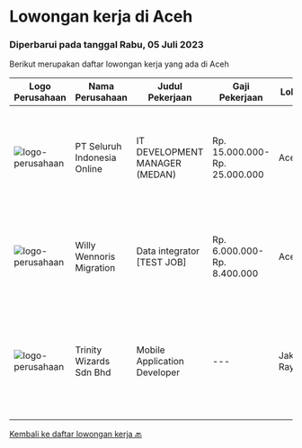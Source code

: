 
  # Lowongan kerja di Aceh

  ### Diperbarui pada tanggal Rabu, 05 Juli 2023

  Berikut merupakan daftar lowongan kerja yang ada di Aceh

  |Logo Perusahaan | Nama Perusahaan | Judul Pekerjaan | Gaji Pekerjaan | Lokasi | Deskripsi | Tanggal diunggah | Pranala |
  | -------------- | --------------- | --------------- | --------- | --------- | -------------- | ------- | ----------- |
  |![logo-perusahaan](https://image-service-cdn.seek.com.au/0b0211cd04dfde6741552748d1d29459a06346af/ee4dce1061f3f616224767ad58cb2fc751b8d2dc)|PT Seluruh Indonesia Online|IT DEVELOPMENT MANAGER (MEDAN)|Rp. 15.000.000-Rp. 25.000.000|Aceh|Memiliki pengalaman leadership sebagai Manager sebelumnya.Back End Engineer1. Memiliki pengalaman dalam membangun RESTful APIs2. Menguasai bahasa...|Selasa, 04 Juli 2023|https://www.jobstreet.co.id/id/job/it-development-manager-medan-4392340?token=0~fe8837fe-44da-4dbe-9e3c-74aca5632080&sectionRank=1&jobId=jobstreet-id-job-4392340|
|![logo-perusahaan](https://image-service-cdn.seek.com.au/ae3293b4715e441bfbf30565d3d9d1686f2e0ab1/ee4dce1061f3f616224767ad58cb2fc751b8d2dc)|Willy Wennoris Migration|Data integrator [TEST JOB]|Rp. 6.000.000-Rp. 8.400.000|Aceh|Iklan yang menarik adalah iklan yang menceritakan tanggung jawab dan kualifikasi yang jelas. Pelajari cara menulis iklan yang menarik di sini atau...|Senin, 26 Juni 2023|https://www.jobstreet.co.id/id/job/data-integrator-%5Btest-job%5D-4385052?token=0~fe8837fe-44da-4dbe-9e3c-74aca5632080&sectionRank=2&jobId=jobstreet-id-job-4385052|
|![logo-perusahaan](https://image-service-cdn.seek.com.au/0fbe2492c9cd3bf836be48b34c1bcb50a84db5dc/ee4dce1061f3f616224767ad58cb2fc751b8d2dc)|Trinity Wizards Sdn Bhd|Mobile Application Developer|---|Jakarta Raya|Job Purpose Responsible to design or re-design, developing, testing and implementing complex Mobile software programs and applications and providing...|Rabu, 21 Juni 2023|https://www.jobstreet.co.id/id/job/mobile-application-developer-5433413/origin/my?token=0~fe8837fe-44da-4dbe-9e3c-74aca5632080&sectionRank=3&jobId=jobstreet-my-job-5433413|


  [Kembali ke daftar lowongan kerja 🔙](../README.md#daftar-lowongan-kerja)
  